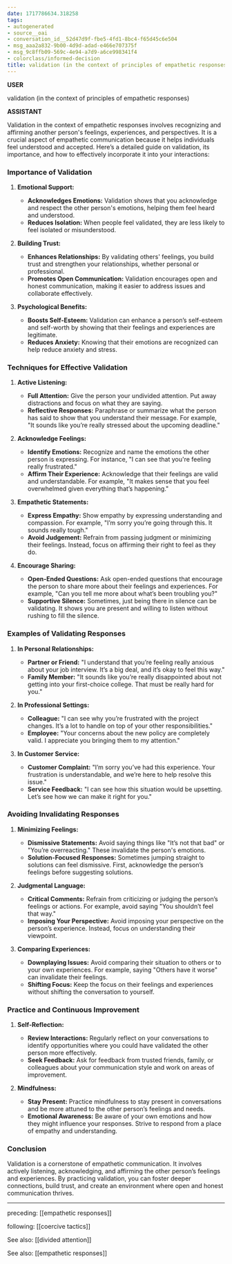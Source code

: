 ```yaml
---
date: 1717786634.318258
tags:
- autogenerated
- source__oai
- conversation_id__52d47d9f-fbe5-4fd1-8bc4-f65d45c6e504
- msg_aaa2a832-9b00-4d9d-adad-e466e707375f
- msg_9c8ffb09-569c-4e94-a7d9-a6ce998341f4
- colorclass/informed-decision
title: validation (in the context of principles of empathetic responses)
---
```


**USER**

validation (in the context of principles of empathetic responses)


**ASSISTANT**

Validation in the context of empathetic responses involves recognizing and affirming another person's feelings, experiences, and perspectives. It is a crucial aspect of empathetic communication because it helps individuals feel understood and accepted. Here’s a detailed guide on validation, its importance, and how to effectively incorporate it into your interactions:

### Importance of Validation

1. **Emotional Support:**
   - **Acknowledges Emotions:** Validation shows that you acknowledge and respect the other person's emotions, helping them feel heard and understood.
   - **Reduces Isolation:** When people feel validated, they are less likely to feel isolated or misunderstood.

2. **Building Trust:**
   - **Enhances Relationships:** By validating others' feelings, you build trust and strengthen your relationships, whether personal or professional.
   - **Promotes Open Communication:** Validation encourages open and honest communication, making it easier to address issues and collaborate effectively.

3. **Psychological Benefits:**
   - **Boosts Self-Esteem:** Validation can enhance a person’s self-esteem and self-worth by showing that their feelings and experiences are legitimate.
   - **Reduces Anxiety:** Knowing that their emotions are recognized can help reduce anxiety and stress.

### Techniques for Effective Validation

1. **Active Listening:**
   - **Full Attention:** Give the person your undivided attention. Put away distractions and focus on what they are saying.
   - **Reflective Responses:** Paraphrase or summarize what the person has said to show that you understand their message. For example, "It sounds like you’re really stressed about the upcoming deadline."

2. **Acknowledge Feelings:**
   - **Identify Emotions:** Recognize and name the emotions the other person is expressing. For instance, "I can see that you're feeling really frustrated."
   - **Affirm Their Experience:** Acknowledge that their feelings are valid and understandable. For example, "It makes sense that you feel overwhelmed given everything that’s happening."

3. **Empathetic Statements:**
   - **Express Empathy:** Show empathy by expressing understanding and compassion. For example, "I’m sorry you’re going through this. It sounds really tough."
   - **Avoid Judgement:** Refrain from passing judgment or minimizing their feelings. Instead, focus on affirming their right to feel as they do.

4. **Encourage Sharing:**
   - **Open-Ended Questions:** Ask open-ended questions that encourage the person to share more about their feelings and experiences. For example, "Can you tell me more about what’s been troubling you?"
   - **Supportive Silence:** Sometimes, just being there in silence can be validating. It shows you are present and willing to listen without rushing to fill the silence.

### Examples of Validating Responses

1. **In Personal Relationships:**
   - **Partner or Friend:** "I understand that you’re feeling really anxious about your job interview. It’s a big deal, and it’s okay to feel this way."
   - **Family Member:** "It sounds like you’re really disappointed about not getting into your first-choice college. That must be really hard for you."

2. **In Professional Settings:**
   - **Colleague:** "I can see why you’re frustrated with the project changes. It’s a lot to handle on top of your other responsibilities."
   - **Employee:** "Your concerns about the new policy are completely valid. I appreciate you bringing them to my attention."

3. **In Customer Service:**
   - **Customer Complaint:** "I’m sorry you’ve had this experience. Your frustration is understandable, and we’re here to help resolve this issue."
   - **Service Feedback:** "I can see how this situation would be upsetting. Let’s see how we can make it right for you."

### Avoiding Invalidating Responses

1. **Minimizing Feelings:**
   - **Dismissive Statements:** Avoid saying things like "It’s not that bad" or "You’re overreacting." These invalidate the person's emotions.
   - **Solution-Focused Responses:** Sometimes jumping straight to solutions can feel dismissive. First, acknowledge the person’s feelings before suggesting solutions.

2. **Judgmental Language:**
   - **Critical Comments:** Refrain from criticizing or judging the person’s feelings or actions. For example, avoid saying "You shouldn’t feel that way."
   - **Imposing Your Perspective:** Avoid imposing your perspective on the person’s experience. Instead, focus on understanding their viewpoint.

3. **Comparing Experiences:**
   - **Downplaying Issues:** Avoid comparing their situation to others or to your own experiences. For example, saying "Others have it worse" can invalidate their feelings.
   - **Shifting Focus:** Keep the focus on their feelings and experiences without shifting the conversation to yourself.

### Practice and Continuous Improvement

1. **Self-Reflection:**
   - **Review Interactions:** Regularly reflect on your conversations to identify opportunities where you could have validated the other person more effectively.
   - **Seek Feedback:** Ask for feedback from trusted friends, family, or colleagues about your communication style and work on areas of improvement.

2. **Mindfulness:**
   - **Stay Present:** Practice mindfulness to stay present in conversations and be more attuned to the other person’s feelings and needs.
   - **Emotional Awareness:** Be aware of your own emotions and how they might influence your responses. Strive to respond from a place of empathy and understanding.

### Conclusion

Validation is a cornerstone of empathetic communication. It involves actively listening, acknowledging, and affirming the other person’s feelings and experiences. By practicing validation, you can foster deeper connections, build trust, and create an environment where open and honest communication thrives.


---

preceding: [[empathetic responses]]  


following: [[coercive tactics]]

See also: [[divided attention]]


See also: [[empathetic responses]]